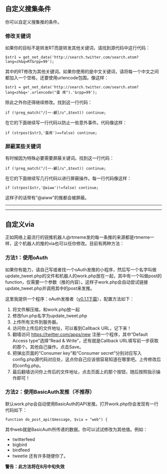 ## 自定义搜集条件 ##
你可以自定义搜集推的条件。
### 修改关键词 ###
如果你的目标不是转发RT而是转发其他关键词，请找到源代码中这行代码：
```
$str1 = get_net_data('http://search.twitter.com/search.atom?lang=zh&q=RT&rpp=99');
```
其中的RT修改为其他关键词。如果你使用的是中文关键词，请将每一个中文之间都加入一个空格，还要使用urlencode包围。像这样：
```
$str1 = get_net_data('http://search.twitter.com/search.atom?lang=zh&q='.urlencode("蛋 疼").'&rpp=99');
```
除此之外你还得继续修改。找到这一行代码：
```
if (!preg_match("/[一-龥]/u",$text)) continue;
```
在它的下面继续写一行代码以防止一些意外事件。代码像这样：
```
if (strpos($str3,'蛋疼')==false) continue;
```
### 屏蔽某些关键词 ###
有时候因为特殊必要需要屏蔽关键词。找到这一行代码：
```
if (!preg_match("/[一-龥]/u",$text)) continue;
```
在它的下面继续写几行代码以进行屏蔽操作。每一行代码像这样：
```
if (strpos($str,'@aiww')!=false) continue;
```
这样子的话带有“@aiww”的推都会被屏蔽。

---


---

## 自定义via ##
正如网络上最流行的锐推机器人@rtmeme发的每一条推的来源都是rtmeme一样，这个机器人的推的via也可以任你修改。目前有两种方法：
### 方法1：使用oAuth ###
如果你有能力，请自己写或者找一个oAuth发推的小程序，然后写一个名字叫做update\_tweet.php的文件和机器人的work.php放在一起，其中有一个叫做post的function，仅需要一个参数（推的内容）。这样子work.php会自动尝试链接update\_tweet.php并调用其中的post来发推。

这里我提供一个程序：oAuth发推者（<a href='http://www.box.net/shared/bm0lv9s0t8'>v0.1.1下载</a>），配置方法如下：
  1. 将文件解压缩，和work.php放一起
  1. 修改fun.php名字为update\_tweet.php
  1. 上传所有文件到服务器。
  1. 访问你上传后的文件地址，可以看到Callback URL，记下来！
  1. 翻墙访问 https://twitter.com/apps/new 注册一个程序，其中“Default Access type”选择“Read & Write”，还有就是Callback URL填写前一步获取的那个。其他自己操作。点击Save。
  1. 把弹出页面的“Consumer key”和“Consumer secret”分别对应写入config.php源代码对应处，这点你自己应该很容易知道在哪里吧。上传修改后的config.php。
  1. 最后翻墙访问你上传后的文件地址，点击页面上的那个按钮，随后按照指示操作即可！
### 方法2：使用BasicAuth发推（不推荐） ###
默认work.php会自动使用BasicAuth的API发推。打开work.php你会发现有一行代码如下：
```
function do_post_api($message, $via = "web") {
```
其中web就是BasicAuth所传递的数据。你可以试试修改为其他值。例如：
  * twitterfeed
  * bigbird
  * birdfeed
  * tweetie
还有许多随便你了。

**警告：此方法将在8月中旬失效**